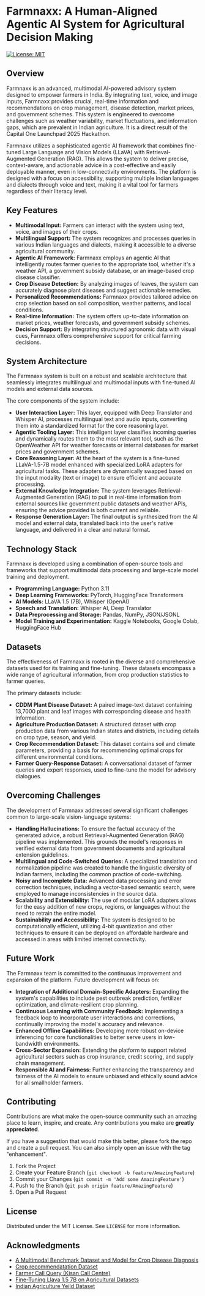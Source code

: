 # Farmnaxx: A Human-Aligned Agentic AI System for Agricultural Decision Making

[![License: MIT](https://img.shields.io/badge/License-MIT-yellow.svg)](https://opensource.org/licenses/MIT)

## Overview

Farmnaxx is an advanced, multimodal AI-powered advisory system designed to empower farmers in India. By integrating text, voice, and image inputs, Farmnaxx provides crucial, real-time information and recommendations on crop management, disease detection, market prices, and government schemes. This system is engineered to overcome challenges such as weather variability, market fluctuations, and information gaps, which are prevalent in Indian agriculture. It is a direct result of the Capital One Launchpad 2025 Hackathon.

Farmnaxx utilizes a sophisticated agentic AI framework that combines fine-tuned Large Language and Vision Models (LLaVA) with Retrieval-Augmented Generation (RAG). This allows the system to deliver precise, context-aware, and actionable advice in a cost-effective and easily deployable manner, even in low-connectivity environments. The platform is designed with a focus on accessibility, supporting multiple Indian languages and dialects through voice and text, making it a vital tool for farmers regardless of their literacy level.

## Key Features

*   **Multimodal Input:** Farmers can interact with the system using text, voice, and images of their crops.
*   **Multilingual Support:** The system recognizes and processes queries in various Indian languages and dialects, making it accessible to a diverse agricultural community.
*   **Agentic AI Framework:** Farmnaxx employs an agentic AI that intelligently routes farmer queries to the appropriate tool, whether it's a weather API, a government subsidy database, or an image-based crop disease classifier.
*   **Crop Disease Detection:** By analyzing images of leaves, the system can accurately diagnose plant diseases and suggest actionable remedies.
*   **Personalized Recommendations:** Farmnaxx provides tailored advice on crop selection based on soil composition, weather patterns, and local conditions.
*   **Real-time Information:** The system offers up-to-date information on market prices, weather forecasts, and government subsidy schemes.
*   **Decision Support:** By integrating structured agronomic data with visual cues, Farmnaxx offers comprehensive support for critical farming decisions.

## System Architecture

The Farmnaxx system is built on a robust and scalable architecture that seamlessly integrates multilingual and multimodal inputs with fine-tuned AI models and external data sources.

The core components of the system include:

*   **User Interaction Layer:** This layer, equipped with Deep Translator and Whisper AI, processes multilingual text and audio inputs, converting them into a standardized format for the core reasoning layer.
*   **Agentic Tooling Layer:** This intelligent layer classifies incoming queries and dynamically routes them to the most relevant tool, such as the OpenWeather API for weather forecasts or internal databases for market prices and government schemes.
*   **Core Reasoning Layer:** At the heart of the system is a fine-tuned LLaVA-1.5-7B model enhanced with specialized LoRA adapters for agricultural tasks. These adapters are dynamically swapped based on the input modality (text or image) to ensure efficient and accurate processing.
*   **External Knowledge Integration:** The system leverages Retrieval-Augmented Generation (RAG) to pull in real-time information from external sources like government public datasets and weather APIs, ensuring the advice provided is both current and reliable.
*   **Response Generation Layer:** The final output is synthesized from the AI model and external data, translated back into the user's native language, and delivered in a clear and natural format.

## Technology Stack

Farmnaxx is developed using a combination of open-source tools and frameworks that support multimodal data processing and large-scale model training and deployment.

*   **Programming Language:** Python 3.11
*   **Deep Learning Frameworks:** PyTorch, HuggingFace Transformers
*   **AI Models:** LLaVA 1.5 (7B), Whisper (OpenAI)
*   **Speech and Translation:** Whisper AI, Deep Translator
*   **Data Preprocessing and Storage:** Pandas, NumPy, JSON/JSONL
*   **Model Training and Experimentation:** Kaggle Notebooks, Google Colab, HuggingFace Hub

## Datasets

The effectiveness of Farmnaxx is rooted in the diverse and comprehensive datasets used for its training and fine-tuning. These datasets encompass a wide range of agricultural information, from crop production statistics to farmer queries.

The primary datasets include:

*   **CDDM Plant Disease Dataset:** A paired image-text dataset containing 13,7000 plant and leaf images with corresponding disease and health information.
*   **Agriculture Production Dataset:** A structured dataset with crop production data from various Indian states and districts, including details on crop type, season, and yield.
*   **Crop Recommendation Dataset:** This dataset contains soil and climate parameters, providing a basis for recommending optimal crops for different environmental conditions.
*   **Farmer Query-Response Dataset:** A conversational dataset of farmer queries and expert responses, used to fine-tune the model for advisory dialogues.

## Overcoming Challenges

The development of Farmnaxx addressed several significant challenges common to large-scale vision-language systems:

*   **Handling Hallucinations:** To ensure the factual accuracy of the generated advice, a robust Retrieval-Augmented Generation (RAG) pipeline was implemented. This grounds the model's responses in verified external data from government documents and agricultural extension guidelines.
*   **Multilingual and Code-Switched Queries:** A specialized translation and normalization pipeline was created to handle the linguistic diversity of Indian farmers, including the common practice of code-switching.
*   **Noisy and Incomplete Data:** Advanced data processing and error correction techniques, including a vector-based semantic search, were employed to manage inconsistencies in the source data.
*   **Scalability and Extensibility:** The use of modular LoRA adapters allows for the easy addition of new crops, regions, or languages without the need to retrain the entire model.
*   **Sustainability and Accessibility:** The system is designed to be computationally efficient, utilizing 4-bit quantization and other techniques to ensure it can be deployed on affordable hardware and accessed in areas with limited internet connectivity.

## Future Work

The Farmnaxx team is committed to the continuous improvement and expansion of the platform. Future development will focus on:

*   **Integration of Additional Domain-Specific Adapters:** Expanding the system's capabilities to include pest outbreak prediction, fertilizer optimization, and climate-resilient crop planning.
*   **Continuous Learning with Community Feedback:** Implementing a feedback loop to incorporate user interactions and corrections, continually improving the model's accuracy and relevance.
*   **Enhanced Offline Capabilities:** Developing more robust on-device inferencing for core functionalities to better serve users in low-bandwidth environments.
*   **Cross-Sector Expansion:** Extending the platform to support related agricultural sectors such as crop insurance, credit scoring, and supply chain management.
*   **Responsible AI and Fairness:** Further enhancing the transparency and fairness of the AI models to ensure unbiased and ethically sound advice for all smallholder farmers.

## Contributing

Contributions are what make the open-source community such an amazing place to learn, inspire, and create. Any contributions you make are **greatly appreciated**.

If you have a suggestion that would make this better, please fork the repo and create a pull request. You can also simply open an issue with the tag "enhancement".

1.  Fork the Project
2.  Create your Feature Branch (`git checkout -b feature/AmazingFeature`)
3.  Commit your Changes (`git commit -m 'Add some AmazingFeature'`)
4.  Push to the Branch (`git push origin feature/AmazingFeature`)
5.  Open a Pull Request

## License

Distributed under the MIT License. See `LICENSE` for more information.

## Acknowledgments

*   [A Multimodal Benchmark Dataset and Model for Crop Disease Diagnosis](https://github.com/UnicomAI/UnicomBenchmark/tree/main/CDDMBench)
*   [Crop recommendatation Dataset](https://www.kaggle.com/datasets/atharvaingle/crop-recommendation-dataset)
*   [Farmer Call Query (Kisan Call Centre)](https://www.kaggle.com/datasets/daskoushik/farmers-call-query-data-qa)
*   [Fine-Tuning Llava 1.5 7B on Agricultural Datasets](https://www.kaggle.com/code/sachidanandnavik/fine-tuning-llava-1-5-7b-on-agricultural-datasets)
*   [Indian Agriculture Yeild Dataset](https://www.kaggle.com/code/prasadkevin/crops-prediction-indian-dataset/data)
